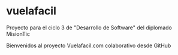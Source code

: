 # vuelafacil
 Proyecto para el ciclo 3 de "Desarrollo de Software" del diplomado MisionTic

Bienvenidos al proyecto Vuelafacil.com colaborativo desde GitHub
